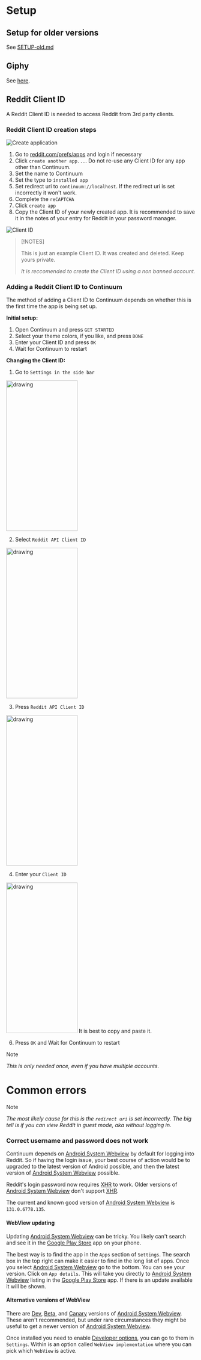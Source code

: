 # Setup

## Setup for older versions
See [SETUP-old.md](/SETUP-old.md)

## Giphy
See [here](/GIPHY.md).

## Reddit Client ID
A Reddit Client ID is needed to access Reddit from 3rd party clients.

### Reddit Client ID creation steps
![Create application](assets/screenshots/create_application.png)

1. Go to [reddit.com/prefs/apps](https://www.reddit.com/prefs/apps) and login if
necessary
2. Click `create another app...`. Do not re-use any Client ID for any app other
than Continuum.
3. Set the name to Continuum
4. Set the type to `installed app`
5. Set redirect uri to `continuum://localhost`. If the redirect uri is set
incorrectly it won't work.
6. Complete the `reCAPTCHA`
7. Click `create app`
8. Copy the Client ID of your newly created app. It is recommended to save it
in the notes of your entry for Reddit in your password manager.

![Client ID](assets/screenshots/client_id.png)

> [!NOTES]
>
> This is just an example Client ID. It was created and deleted. Keep
> yours private.
>
> *It is reccomended to create the Client ID using a non banned account.*

### Adding a Reddit Client ID to Continuum
The method of adding a Client ID to Continuum depends on whether this is the
first time the app is being set up.

**Initial setup:**
1. Open Continuum and press `GET STARTED`
2. Select your theme colors, if you like, and press `DONE`
3. Enter your Client ID and press `OK`
4. Wait for Continuum to restart

**Changing the Client ID:**
1. Go to `Settings in the side bar`
<img src="/assets/screenshots/settings.png" alt="drawing" width="189.5" height="400" style="object-fit: contain;"/>
  
2. Select `Reddit API Client ID`
<img src="/assets/screenshots/continuum_client_id1.png" alt="drawing" width="189.5" height="400" style="object-fit: contain;"/>
  
3. Press `Reddit API Client ID`
<img src="/assets/screenshots/continuum_client_id2.png" alt="drawing" width="189.5" height="400" style="object-fit: contain;"/>
  
4. Enter your `Client ID`
<img src="/assets/screenshots/enter_client_id.png" alt="drawing" width="189.5" height="400" style="object-fit: contain;"/>
It is best to copy and paste it.

6. Press `OK` and Wait for Continuum to restart

> [!NOTE]
>
> *This is only needed once, even if you have multiple accounts.*

  
# Common errors


> [!NOTE]
>
> *The most likely cause for this is the `redirect uri` is set incorrectly. The
> big tell is if you can view Reddit in guest mode, aka without logging in.*


### Correct username and password does not work
Continuum depends on
[Android System Webview](https://play.google.com/store/apps/details?id=com.google.android.webview)
by default for logging into Reddit. So if having the login issue, your best
course of action would be to upgraded to the latest version of Android
possible, and then the latest version of
[Android System Webview](https://play.google.com/store/apps/details?id=com.google.android.webview)
possible.

Reddit's login password now requires
[XHR](https://en.wikipedia.org/wiki/XMLHttpRequest) to work. Older versions of
[Android System Webview](https://play.google.com/store/apps/details?id=com.google.android.webview)
don't support [XHR](https://en.wikipedia.org/wiki/XMLHttpRequest).

The current and known good version of
[Android System Webview](https://play.google.com/store/apps/details?id=com.google.android.webview)
is `131.0.6778.135`.

#### WebView updating
Updating
[Android System Webview](https://play.google.com/store/apps/details?id=com.google.android.webview)
can be tricky. You likely can't search and see it in the
[Google Play Store](https://play.google.com/store/games) app on your phone.

The best way is to find the app in the `Apps` section of `Settings`. The search
box in the top right can make it easier to find in the long list of apps. Once
you select
[Android System Webview](https://play.google.com/store/apps/details?id=com.google.android.webview)
go to the bottom. You can see your version. Click on `App details`. This will
take you directly to
[Android System Webview](https://play.google.com/store/apps/details?id=com.google.android.webview)
listing in the [Google Play Store](https://play.google.com/store/games) app. If
there is an update available it will be shown.

#### Alternative versions of WebView
There are
[Dev](https://play.google.com/store/apps/details?id=com.google.android.webview.dev),
[Beta](https://play.google.com/store/apps/details?id=com.google.android.webview.beta),
and
[Canary](https://play.google.com/store/apps/details?id=com.google.android.webview.canary)
versions of
[Android System Webview](https://play.google.com/store/apps/details?id=com.google.android.webview).
These aren't recommended, but under rare circumstances they might be useful to
get a newer version of
[Android System Webview](https://play.google.com/store/apps/details?id=com.google.android.webview).

Once installed you need to enable
[Developer options](https://developer.android.com/studio/debug/dev-options),
you can go to them in `Settings`. Within is an option called
`WebView implementation` where you can pick which `WebView` is active.
